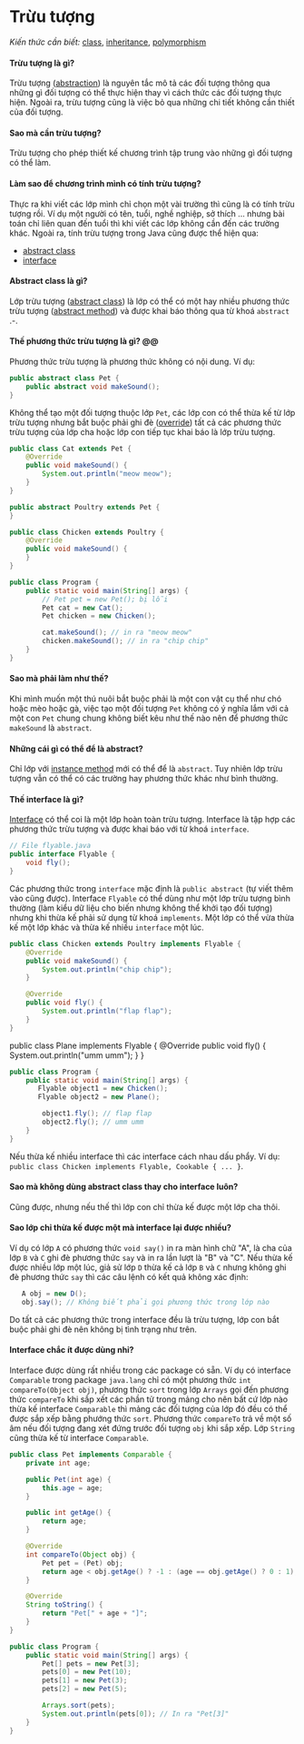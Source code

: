 # Trừu tượng

*Kiến thức cần biết:* [class](../../terminology.md#class), [inheritance](../../terminology.md#inheritance), [polymorphism](../../terminology.md#polymorphism)

#### Trừu tượng là gì?

Trừu tượng ([abstraction](../../terminology.md#abstraction)) là nguyên tắc mô tả các đối tượng thông qua những gì đối tượng có thể thực hiện thay vì cách thức các đối tượng thực hiện. Ngoài ra, trừu tượng cũng là việc bỏ qua những chi tiết không cần thiết của đối tượng.

#### Sao mà cần trừu tượng?

Trừu tượng cho phép thiết kế chương trình tập trung vào những gì đối tượng có thể làm.

#### Làm sao để chương trình mình có tính trừu tượng?

Thực ra khi viết các lớp mình chỉ chọn một vài trường thì cũng là có tính trừu tượng rồi. Ví dụ một người có tên, tuổi, nghề nghiệp, sở thích ... nhưng bài toán chỉ liên quan đến tuổi thì khi viết các lớp không cần đến các trường khác. Ngoài ra, tính trừu tượng trong Java cũng được thể hiện qua:

- [abstract class](../../terminology.md#abstract-class)
- [interface](../../terminology.md#interface)

#### Abstract class là gì?

Lớp trừu tượng ([abstract class](../../terminology.md#abstract-class)) là lớp có thể có một hay nhiều phương thức trừu tượng ([abstract method](../../terminology.md#abstract-method)) và được khai báo thông qua từ khoá `abstract` .-.

#### Thế phương thức trừu tượng là gì? @@

Phương thức trừu tượng là phương thức không có nội dung. Ví dụ:

```java
public abstract class Pet {
    public abstract void makeSound();
}
```

Không thể tạo một đối tượng thuộc lớp `Pet`, các lớp con có thể thừa kế từ lớp trừu tượng nhưng bắt buộc phải ghi đè ([override](../../terminology.md#overide)) tất cả các phương thức trừu tượng của lớp cha hoặc lớp con tiếp tục khai báo là lớp trừu tượng.

```java
public class Cat extends Pet {
    @Override
    public void makeSound() {
        System.out.println("meow meow");
    }
}
```

```java
public abstract Poultry extends Pet {
}
```

```java
public class Chicken extends Poultry {
    @Override
    public void makeSound() {
    }
}
```

```java
public class Program {
    public static void main(String[] args) {
        // Pet pet = new Pet(); bị lỗi
        Pet cat = new Cat();
        Pet chicken = new Chicken();

        cat.makeSound(); // in ra "meow meow"
        chicken.makeSound(); // in ra "chip chip"
    }
}
```

#### Sao mà phải làm như thế?
 
Khi mình muốn một thú nuôi bắt buộc phải là một con vật cụ thể như chó hoặc mèo hoặc gà, việc tạo một đối tượng `Pet` không có ý nghĩa lắm với cả một con `Pet` chung chung không biết kêu như thế nào nên để phương thức `makeSound` là `abstract`.

#### Những cái gì có thể để là abstract?

Chỉ lớp với [instance method](../../terminology.md#instance-method) mới có thể để là `abstract`. Tuy nhiên lớp trừu tượng vẫn có thể có các trường hay phương thức khác như bình thường.

#### Thế interface là gì?

[Interface](../../terminology.md#interface) có thể coi là một lớp hoàn toàn trừu tượng. Interface là tập hợp các phương thức trừu tượng và được khai báo với từ khoá `interface`.

```java
// File flyable.java
public interface Flyable {
    void fly();
}
```

Các phương thức trong `interface` mặc định là `public abstract` (tự viết thêm vào cũng được). Interface `Flyable` có thể dùng như một lớp trừu tượng bình thường (làm kiểu dữ liệu cho biến nhưng không thể khởi tạo đối tượng) nhưng khi thừa kế phải sử dụng từ khoá `implements`. Một lớp có thể vừa thừa kế một lớp khác và thừa kế nhiều `interface` một lúc.

```java
public class Chicken extends Poultry implements Flyable {
    @Override
    public void makeSound() {
        System.out.println("chip chip");
    }

    @Override
    public void fly() {
        System.out.println("flap flap");
    }
}
```

public class Plane implements Flyable {
    @Override
    public void fly() {
        System.out.println("umm umm");
    }
}

```java
public class Program {
    public static void main(String[] args) {
       Flyable object1 = new Chicken();
       Flyable object2 = new Plane();

        object1.fly(); // flap flap
        object2.fly(); // umm umm
    }
}
```

Nếu thừa kế nhiều interface thì các interface cách nhau dấu phẩy. Ví dụ: `public class Chicken implements Flyable, Cookable { ... }`.

#### Sao mà không dùng abstract class thay cho interface luôn?
Cũng được, nhưng nếu thế thì lớp con chỉ thừa kế được một lớp cha thôi.

#### Sao lớp chỉ thừa kế được một mà interface lại được nhiều?
Ví dụ có lớp `A` có phương thức `void say()` in ra màn hình chữ "A", là cha của lớp `B` và `C` ghi đè phương thức `say` và in ra lần lượt là "B" và "C". Nếu thừa kế được nhiều lớp một lúc, giả sử lớp `D` thừa kế cả lớp `B` và `C` nhưng không ghi đè phương thức `say` thì các câu lệnh có kết quả không xác định:

```java
   A obj = new D();
   obj.say(); // Không biết phải gọi phương thức trong lớp nào
```

Do tất cả các phương thức trong interface đều là trừu tượng, lớp con bắt buộc phải ghi đè nên không bị tình trạng như trên.

#### Interface chắc ít được dùng nhỉ?
Interface được dùng rất nhiều trong các package có sẵn. Ví dụ có interface `Comparable` trong package `java.lang` chỉ có một phương thức `int compareTo(Object obj)`, phương thức `sort` trong lớp `Arrays` gọi đến phương thức `compareTo` khi sắp xết các phần tử trong mảng cho nên bất cứ lớp nào thừa kế interface `Comparable` thì mảng các đối tượng của lớp đó đều có thể được sắp xếp bằng phướng thức `sort`. Phương thức `compareTo` trả về một số âm nếu đối tượng đang xét đứng trước đối tượng `obj` khi sắp xếp. Lớp `String` cũng thừa kế từ interface `Comparable`.

```java
public class Pet implements Comparable {
    private int age;

    public Pet(int age) {
        this.age = age;
    }

    public int getAge() {
        return age;
    }

    @Override
    int compareTo(Object obj) {
        Pet pet = (Pet) obj;
        return age < obj.getAge() ? -1 : (age == obj.getAge() ? 0 : 1);
    }

    @Override
    String toString() {
        return "Pet[" + age + "]";
    }
}
```

```java
public class Program {
    public static void main(String[] args) {
        Pet[] pets = new Pet[3];
        pets[0] = new Pet(10);
        pets[1] = new Pet(3);
        pets[2] = new Pet(5);

        Arrays.sort(pets);
        System.out.println(pets[0]); // In ra "Pet[3]"
    }
}
```
